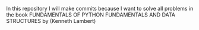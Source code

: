 In this repository I will make commits because I want to solve all problems in the book 
FUNDAMENTALS OF PYTHON FUNDAMENTALS AND DATA STRUCTURES by (Kenneth Lambert) 